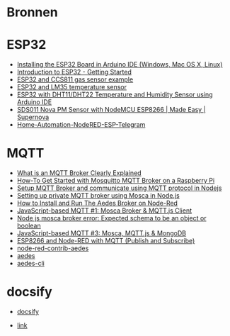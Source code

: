 # Bronnen

# ESP32
* <a target="_blank" href="https://randomnerdtutorials.com/installing-the-esp32-board-in-arduino-ide-windows-instructions/">Installing the ESP32 Board in Arduino IDE (Windows, Mac OS X, Linux)</a> 
* <a target="_blank" href="https://www.youtube.com/watch?v=xPlN_Tk3VLQ">Introduction to ESP32 - Getting Started</a> 
* <a target="_blank" href="http://www.esp32learning.com/code/esp32-and-ccs811-gas-sensor-example.php">ESP32 and CCS811 gas sensor example</a> 
* <a target="_blank" href="http://www.esp32learning.com/code/esp32-and-lm35-temperature-sensor.php">ESP32 and LM35 temperature sensor</a> 
* <a target="_blank" href="https://randomnerdtutorials.com/esp32-dht11-dht22-temperature-humidity-sensor-arduino-ide/">ESP32 with DHT11/DHT22 Temperature and Humidity Sensor using Arduino IDE</a> 
* <a target="_blank" href="https://www.youtube.com/watch?v=37Ul4A1v_ts&feature=emb_title">SDS011 Nova PM Sensor with NodeMCU ESP8266 | Made Easy | Supernova</a> 
* <a target="_blank" href="https://github.com/Alextros00/Home-Automation-NodeRED-ESP-Telegram">Home-Automation-NodeRED-ESP-Telegram</a>

# MQTT
* <a target="_blank" href="https://www.youtube.com/watch?v=WmKAWOVnwjE">What is an MQTT Broker Clearly Explained</a> 
* <a target="_blank" href="https://www.youtube.com/watch?v=AsDHEDbyLfg">How-To Get Started with Mosquitto MQTT Broker on a Raspberry Pi</a>
* <a target="_blank" href="https://blog.usejournal.com/setup-mqtt-broker-and-communicate-using-mqtt-protocol-in-nodejs-a784487fa369">Setup MQTT Broker and communicate using MQTT protocol in Nodejs</a> 
* <a target="_blank" href="https://medium.com/@alifabdullah/setting-up-private-mqtt-broker-using-mosca-in-node-js-c61a3c74f952">Setting up private MQTT broker using Mosca in Node.js</a> 
* <a target="_blank" href="https://stevesnoderedguide.com/install-mosca-mqtt-broker-node-red">How to Install and Run The Aedes Broker on Node-Red</a> 
* <a target="_blank" href="https://www.youtube.com/watch?v=HRrqF8ISQJs">JavaScript-based MQTT #1: Mosca Broker & MQTT.js Client</a> 
* <a target="_blank" href="https://stackoverflow.com/questions/64189045/node-js-mosca-broker-error-expected-schema-to-be-an-object-or-boolean">Node js mosca broker error: Expected schema to be an object or boolean</a> 
* <a target="_blank" href="https://www.youtube.com/watch?v=-8NgIdT_OBc">JavaScript-based MQTT #3: Mosca, MQTT.js & MongoDB</a> 
* <a target="_blank" href="https://randomnerdtutorials.com/esp8266-and-node-red-with-mqtt/">ESP8266 and Node-RED with MQTT (Publish and Subscribe)</a> 
* <a target="_blank" href="https://flows.nodered.org/node/node-red-contrib-aedes">node-red-contrib-aedes</a> 
* <a target="_blank" href="https://www.npmjs.com/package/aedes">aedes</a> 
* <a target="_blank" href="https://www.npmjs.com/package/aedes-cli">aedes-cli</a> 

# docsify
* <a target="_blank" href="https://docsify.js.org/#/quickstart">docsify</a> 


* <a target="_blank" href="">link</a> 